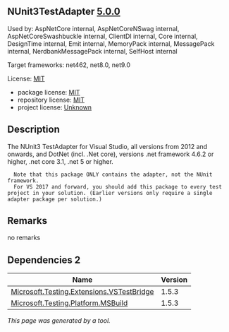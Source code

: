 NUnit3TestAdapter [5.0.0](https://www.nuget.org/packages/NUnit3TestAdapter/5.0.0)
--------------------

Used by: AspNetCore internal, AspNetCoreNSwag internal, AspNetCoreSwashbuckle internal, ClientDI internal, Core internal, DesignTime internal, Emit internal, MemoryPack internal, MessagePack internal, NerdbankMessagePack internal, SelfHost internal

Target frameworks: net462, net8.0, net9.0

License: [MIT](../../../../licenses/mit) 

- package license: [MIT](https://licenses.nuget.org/MIT) 
- repository license: [MIT](https://github.com/nunit/nunit3-vs-adapter) 
- project license: [Unknown](https://docs.nunit.org/articles/vs-test-adapter/Index.html) 

Description
-----------
The NUnit3 TestAdapter for Visual Studio, all versions from 2012 and onwards, and DotNet (incl. .Net core), versions .net framework 4.6.2 or higher, .net core 3.1, .net 5 or higher.

      Note that this package ONLY contains the adapter, not the NUnit framework.
      For VS 2017 and forward, you should add this package to every test project in your solution. (Earlier versions only require a single adapter package per solution.)

Remarks
-----------
no remarks


Dependencies 2
-----------

|Name|Version|
|----------|:----|
|[Microsoft.Testing.Extensions.VSTestBridge](../../../../packages/nuget.org/microsoft.testing.extensions.vstestbridge/1.5.3)|1.5.3|
|[Microsoft.Testing.Platform.MSBuild](../../../../packages/nuget.org/microsoft.testing.platform.msbuild/1.5.3)|1.5.3|

*This page was generated by a tool.*